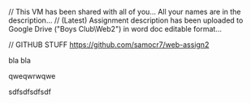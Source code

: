 // This VM has been shared with all of you... All your names are in the description...
// (Latest) Assignment description has been uploaded to Google Drive ("Boys Club\Web2") in word doc editable format...


// GITHUB STUFF
https://github.com/samocr7/web-assign2

bla bla

qweqwrwqwe

sdfsdfsdfsdf